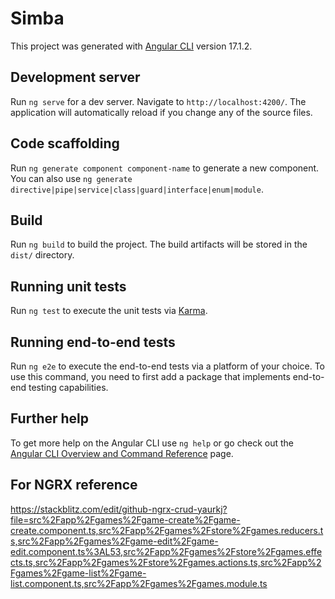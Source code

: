 # Simba

This project was generated with [Angular CLI](https://github.com/angular/angular-cli) version 17.1.2.

## Development server

Run `ng serve` for a dev server. Navigate to `http://localhost:4200/`. The application will automatically reload if you change any of the source files.

## Code scaffolding

Run `ng generate component component-name` to generate a new component. You can also use `ng generate directive|pipe|service|class|guard|interface|enum|module`.

## Build

Run `ng build` to build the project. The build artifacts will be stored in the `dist/` directory.

## Running unit tests

Run `ng test` to execute the unit tests via [Karma](https://karma-runner.github.io).

## Running end-to-end tests

Run `ng e2e` to execute the end-to-end tests via a platform of your choice. To use this command, you need to first add a package that implements end-to-end testing capabilities.

## Further help

To get more help on the Angular CLI use `ng help` or go check out the [Angular CLI Overview and Command Reference](https://angular.io/cli) page.


## For NGRX reference 
https://stackblitz.com/edit/github-ngrx-crud-yaurkj?file=src%2Fapp%2Fgames%2Fgame-create%2Fgame-create.component.ts,src%2Fapp%2Fgames%2Fstore%2Fgames.reducers.ts,src%2Fapp%2Fgames%2Fgame-edit%2Fgame-edit.component.ts%3AL53,src%2Fapp%2Fgames%2Fstore%2Fgames.effects.ts,src%2Fapp%2Fgames%2Fstore%2Fgames.actions.ts,src%2Fapp%2Fgames%2Fgame-list%2Fgame-list.component.ts,src%2Fapp%2Fgames%2Fgames.module.ts
